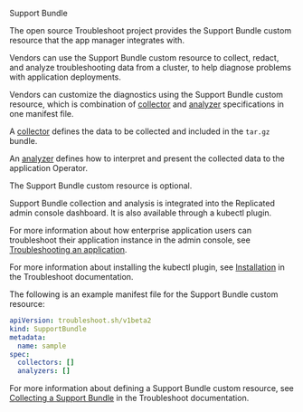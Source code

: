 Support Bundle

The open source Troubleshoot project provides the Support Bundle custom resource that the app manager integrates with.

Vendors can use the Support Bundle custom resource to collect, redact, and analyze troubleshooting data from a cluster, to help diagnose problems with application deployments.

Vendors can customize the diagnostics using the Support Bundle custom resource, which is combination of [collector](https://troubleshoot.sh/docs/collect/collectors/) and [analyzer](https://troubleshoot.sh/docs/analyze/) specifications in one manifest file.

A [collector](https://troubleshoot.sh/docs/collect/collectors/) defines the data to be collected and included in the `tar.gz` bundle.

An [analyzer](https://troubleshoot.sh/docs/analyze/) defines how to interpret and present the collected data to the application Operator.

The Support Bundle custom resource is optional.

Support Bundle collection and analysis is integrated into the Replicated admin console dashboard. It is also available through a kubectl plugin.

For more information about how enterprise application users can troubleshoot their application instance in the admin console, see [Troubleshooting an application](../enterprise/troubleshooting-an-app).

For more information about installing the kubectl plugin, see [Installation](https://troubleshoot.sh/docs/#installation) in the Troubleshoot documentation.

The following is an example manifest file for the Support Bundle custom resource:

```yaml
apiVersion: troubleshoot.sh/v1beta2
kind: SupportBundle
metadata:
  name: sample
spec:
  collectors: []
  analyzers: []
```

For more information about defining a Support Bundle custom resource, see [Collecting a Support Bundle](https://troubleshoot.sh/docs/support-bundle/collecting/) in the Troubleshoot documentation.

